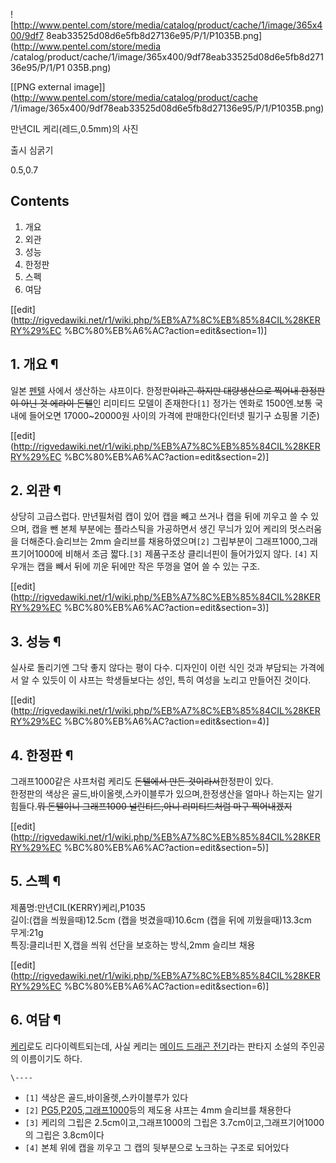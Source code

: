 ![http://www.pentel.com/store/media/catalog/product/cache/1/image/365x400/9df7
8eab33525d08d6e5fb8d27136e95/P/1/P1035B.png](http://www.pentel.com/store/media
/catalog/product/cache/1/image/365x400/9df78eab33525d08d6e5fb8d27136e95/P/1/P1
035B.png)

[[PNG external image]](http://www.pentel.com/store/media/catalog/product/cache
/1/image/365x400/9df78eab33525d08d6e5fb8d27136e95/P/1/P1035B.png)

  
만년CIL 케리(레드,0.5mm)의 사진

출시 심굵기

0.5,0.7

  

## Contents

    

1. 개요 
2. 외관 
3. 성능 
4. 한정판 
5. 스펙 
6. 여담 

[[edit](http://rigvedawiki.net/r1/wiki.php/%EB%A7%8C%EB%85%84CIL%28KERRY%29%EC
%BC%80%EB%A6%AC?action=edit&section=1)]

## 1. 개요 ¶

일본 [펜텔](%ED%8E%9C%ED%85%94.md) 사에서 생산하는 샤프이다. 한정판<del>이라곤 하지만 대량생산으로 찍어내
한정판이 아닌 것 에라이 돈텔</del>인 리미티드 모델이 존재한다`[1]` 정가는 엔화로 1500엔.보통 국내에 들어오면
17000~20000원 사이의 가격에 판매한다(인터넷 필기구 쇼핑몰 기준)

  

[[edit](http://rigvedawiki.net/r1/wiki.php/%EB%A7%8C%EB%85%84CIL%28KERRY%29%EC
%BC%80%EB%A6%AC?action=edit&section=2)]

## 2. 외관 ¶

상당히 고급스럽다. 만년필처럼 캡이 있어 캡을 빼고 쓰거나 캡을 뒤에 끼우고 쓸 수 있으며, 캡을 뺀 본체 부분에는 플라스틱을 가공하면서
생긴 무늬가 있어 케리의 멋스러움을 더해준다.슬리브는 2mm 슬리브를 채용하였으며`[2]` 그립부분이 그래프1000,그래프기어1000에
비해서 조금 짧다.`[3]` 제품구조상 클리너핀이 들어가있지 않다. `[4]` 지우개는 캡을 빼서 뒤에 끼운 뒤에만 작은 뚜껑을 열어 쓸 수
있는 구조.

  

[[edit](http://rigvedawiki.net/r1/wiki.php/%EB%A7%8C%EB%85%84CIL%28KERRY%29%EC
%BC%80%EB%A6%AC?action=edit&section=3)]

## 3. 성능 ¶

실사로 돌리기엔 그닥 좋지 않다는 평이 다수. 디자인이 이런 식인 것과 부담되는 가격에서 알 수 있듯이 이 샤프는 학생들보다는 성인, 특히
여성을 노리고 만들어진 것이다.

[[edit](http://rigvedawiki.net/r1/wiki.php/%EB%A7%8C%EB%85%84CIL%28KERRY%29%EC
%BC%80%EB%A6%AC?action=edit&section=4)]

## 4. 한정판 ¶

그래프1000같은 샤프처럼 케리도 <del>돈텔에서 만든 것이라서</del>한정판이 있다.  
한정판의 색상은 골드,바이올렛,스카이블루가 있으며,한정생산을 얼마나 하는지는 알기 힘들다.<del>뭐 돈텔이니 그래프1000 널린티드,아니
리미티드처럼 마구 찍어내겠지</del>

  

[[edit](http://rigvedawiki.net/r1/wiki.php/%EB%A7%8C%EB%85%84CIL%28KERRY%29%EC
%BC%80%EB%A6%AC?action=edit&section=5)]

## 5. 스펙 ¶

제품명:만년CIL(KERRY)케리,P1035  
길이:(캡을 씌웠을때)12.5cm (캡을 벗겼을때)10.6cm (캡을 뒤에 끼웠을때)13.3cm  
무게:21g  
특징:클리너핀 X,캡을 씌워 선단을 보호하는 방식,2mm 슬리브 채용

[[edit](http://rigvedawiki.net/r1/wiki.php/%EB%A7%8C%EB%85%84CIL%28KERRY%29%EC
%BC%80%EB%A6%AC?action=edit&section=6)]

## 6. 여담 ¶

[케리](%EC%BC%80%EB%A6%AC.md)로도 리다이렉트되는데, 사실 케리는 [메이드 드래곤 전기](%EB%A9%94%EC%9D%B4%EB%93%9C%20%EB%93%9C%EB%9E%98%EA%B3%A4%20%EC%A0%84%EA%B8%B0.md)라는 판타지
소설의 주인공의 이름이기도 하다.

`\----`

  * `[1]` 색상은 골드,바이올렛,스카이블루가 있다
  * `[2]` [PG5](PG5.md),[P205](P205.md),[그래프1000](%EA%B7%B8%EB%9E%98%ED%94%841000.md)등의 제도용 샤프는 4mm 슬리브를 채용한다
  * `[3]` 케리의 그립은 2.5cm이고,그래프1000의 그립은 3.7cm이고,그래프기어1000의 그립은 3.8cm이다
  * `[4]` 본체 위에 캡을 끼우고 그 캡의 뒷부분으로 노크하는 구조로 되어있다

